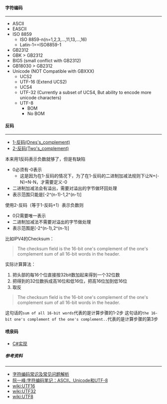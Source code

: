 #### 字符编码
-------------
* ASCII
* EASCII
* ISO 8859
  * ISO 8859-n(n=1,2,3,...,11,13,...,16)
  * Latin-1==ISO8859-1
* GB2312
* GBK > GB2312
* BIG5 (small conflict with GB2312)
* GB18030 > GB2312
* Unicode (NOT Compatible with GBXXX)
  * UCS2 
  * UTF-16 (Extend UCS2)
  * UCS4 
  * UTF-32 (Currently a subset of UCS4, But ability to encode more unicode characters)
  * UTF-8
    * BOM
    * No BOM
    

#### 反码
---------

* [1-反码(Ones's_complement)](http://en.wikipedia.org/wiki/Ones'_complement)
* [2-反码(Two's_complement)](http://en.wikipedia.org/wiki/Two%27s_complement)

本来用1反码表示负数就够了，但是有缺陷
* 0必须有-0表示
  * 这是因为在1-反码的情况下，为了在1-反码的二进制加减法规则下让N+(-N)=N-N，才需要定义-0 
* 二进制加减法会有溢出，需要对溢出的字节做环回处理
* 表示范围只能是[-2^(n-1)-1,2^(n-1)]

使用2-反码（等于1-反码+1）表示负数则
* 0只需要唯一表示
* 二进制加减法不需要对溢出的字节做处理
* 表示范围是[-2^(n-1),2^(n-1)]

比如IPV4的Checksum：

> The checksum field is the 16-bit one's complement of the one's complement sum of all 16-bit words in the header.

实际计算算法：
  1. 把头部的每16个位直接按32bit数加起来得到一个32位数
  2. 把得到的32位数拆成高16位和低16位，把高16位加到低16位
  3. 取反

> The checksum field is the 16-bit one's complement of the one's complement sum of all 16-bit words in the header.

这句话的`sum of all 16-bit words`代表的是计算步骤的1-2步
这句话的`the 16-bit one's complement of the one's complement..`代表的是计算步骤的第3步

#### 喷泉码
- [C#实现](http://www.codeproject.com/Articles/425456/Your-Digital-Fountain)


##### 参考资料
--------------
* [字符编码常识及常见问题解析 ](http://mp.weixin.qq.com/s?__biz=MzA5MTY2NTcwNw==&mid=201226425&idx=1&sn=5a9846e6cc18012ef5b1f5216c2addbd#rd)
* [阮一峰:字符编码笔记：ASCII，Unicode和UTF-8](http://www.ruanyifeng.com/blog/2007/10/ascii_unicode_and_utf-8.html)
* [wiki:UTF16](http://en.wikipedia.org/wiki/UTF16)
* [wiki:UTF32](http://en.wikipedia.org/wiki/UTF32)
* [wiki:UTF8](http://en.wikipedia.org/wiki/UTF8)
